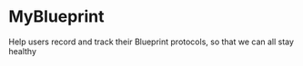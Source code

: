 # MyBlueprint
Help users record and track their Blueprint protocols, so that we can all stay healthy
